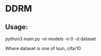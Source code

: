 # DDRM

## Usage:


python3 main.py -m models -n 0 -d dataset

Where dataset is one of lsun, cifar10

